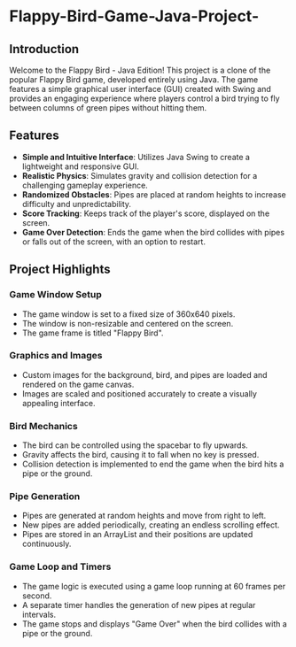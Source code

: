 # Flappy-Bird-Game-Java-Project-

## Introduction
Welcome to the Flappy Bird - Java Edition! This project is a clone of the popular Flappy Bird game, developed entirely using Java. The game features a simple graphical user interface (GUI) created with Swing and provides an engaging experience where players control a bird trying to fly between columns of green pipes without hitting them.

## Features
- **Simple and Intuitive Interface**: Utilizes Java Swing to create a lightweight and responsive GUI.
- **Realistic Physics**: Simulates gravity and collision detection for a challenging gameplay experience.
- **Randomized Obstacles**: Pipes are placed at random heights to increase difficulty and unpredictability.
- **Score Tracking**: Keeps track of the player's score, displayed on the screen.
- **Game Over Detection**: Ends the game when the bird collides with pipes or falls out of the screen, with an option to restart.

## Project Highlights
### Game Window Setup
- The game window is set to a fixed size of 360x640 pixels.
- The window is non-resizable and centered on the screen.
- The game frame is titled "Flappy Bird".

### Graphics and Images
- Custom images for the background, bird, and pipes are loaded and rendered on the game canvas.
- Images are scaled and positioned accurately to create a visually appealing interface.

### Bird Mechanics
- The bird can be controlled using the spacebar to fly upwards.
- Gravity affects the bird, causing it to fall when no key is pressed.
- Collision detection is implemented to end the game when the bird hits a pipe or the ground.

### Pipe Generation
- Pipes are generated at random heights and move from right to left.
- New pipes are added periodically, creating an endless scrolling effect.
- Pipes are stored in an ArrayList and their positions are updated continuously.

### Game Loop and Timers
- The game logic is executed using a game loop running at 60 frames per second.
- A separate timer handles the generation of new pipes at regular intervals.
- The game stops and displays "Game Over" when the bird collides with a pipe or the ground.
